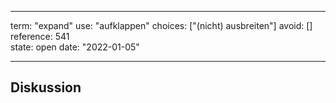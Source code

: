 
---
term:      "expand"
use:       "aufklappen"
choices:   ["(nicht) ausbreiten"]
avoid:     []
reference: 541        
state:     open
date:      "2022-01-05"

---

## Diskussion

